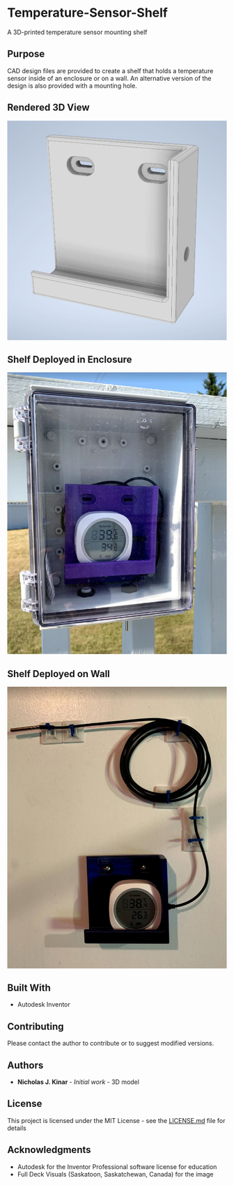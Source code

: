 # Temperature-Sensor-Shelf
 A 3D-printed temperature sensor mounting shelf

## Purpose
CAD design files are provided to create a shelf that holds a temperature sensor
inside of an enclosure or on a wall.  An alternative version of the design is
also provided with a mounting hole.

## Rendered 3D View
![3D model of Shelf](model-shelf.jpg)

## Shelf Deployed in Enclosure
![Shelf deployed in enclosure](deploy-1.jpg)

## Shelf Deployed on Wall
![Shelf deployed on wall](deploy-2.jpg)

## Built With

 * Autodesk Inventor

## Contributing

 Please contact the author to contribute or to suggest modified versions.

## Authors

 * **Nicholas J. Kinar** - *Initial work* - 3D model

## License

 This project is licensed under the MIT License - see the [LICENSE.md](LICENSE.md) file for details

## Acknowledgments

 * Autodesk for the Inventor Professional software license for education
 * Full Deck Visuals (Saskatoon, Saskatchewan, Canada) for the image
